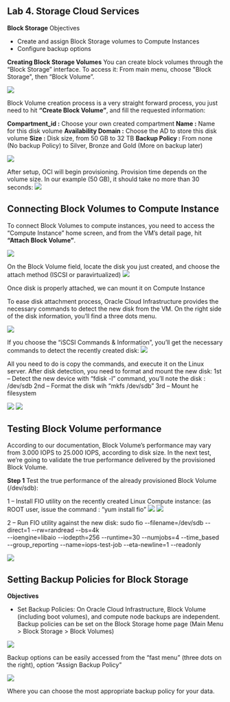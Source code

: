 ## Lab 4. Storage Cloud Services
**Block Storage**
Objectives
- Create and assign Block Storage volumes to Compute Instances
- Configure backup options


**Creating Block Storage Volumes**
You can create block volumes through the “Block Storage” interface. To access it: From main menu, choose "Block Storage", then “Block Volume”.

![](images/cria_block.png)

Block Volume creation process is a very straight forward process, you just need to hit **“Create Block Volume”**, and fill the requested information:

**Compartment_id :** Choose your own created compartment
**Name :** Name for this disk volume
**Availability Domain :** Choose the AD to store this disk volume
**Size :** Disk size, from 50 GB to 32 TB
**Backup Policy :** From none (No backup Policy) to Silver, Bronze and Gold (More on backup later)

![](images/cria_block_02.png)

After setup, OCI will begin provisioning. Provision time depends on the volume size. In our example (50 GB), it should take no more than 30 seconds:
![](images/block_prov.png)

## Connecting Block Volumes to Compute Instance
To connect Block Volumes to compute instances, you need to access the “Compute Instance” home screen, and from the VM’s detail page, hit **“Attach Block Volume”**.


![](images/attach.png)

On the Block Volume field, locate the disk you just created, and choose the attach method (ISCSI or paravirtualized)
![](images/attach_02.png)

Once disk is properly attached, we can mount it on Compute Instance

To ease disk attachment process, Oracle Cloud Infrastructure provides the necessary commands to detect the new disk from the VM. On the right side of the disk information, you’ll find a three dots menu. 

![](images/attach_03.png)

If you choose the “iSCSI Commands & Information”, you’ll get the necessary commands to detect the recently created disk:
![](images/attach_04.png)

All you need to do is copy the commands, and execute it on the Linux server. 
After disk detection, you need to format and mount the new disk:
1st – Detect the new device with “fdisk -l” command, you’ll note the disk : /dev/sdb
2nd – Format the disk wih “mkfs /dev/sdb”
3rd – Mount he filesystem

![](images/attach_05.png)
![](images/attach_06.png)

## Testing Block Volume performance
According to our documentation, Block Volume’s performance may vary from 3.000 IOPS to 25.000 IOPS, according to disk size. In the next test, we’re going to validate the true performance delivered by the provisioned Block Volume.

**Step 1** Test the true performance of the already provisioned Block Volume (/dev/sdb):  

1 – Install FIO utility on the recently created Linux Compute instance: (as ROOT user, issue the command : “yum install fio”
![](images/fio.png)
![](images/fio_02.png)

2 – Run FIO utility against the new disk:
sudo fio --filename=/dev/sdb --direct=1 --rw=randread --bs=4k \
--ioengine=libaio --iodepth=256 --runtime=30 --numjobs=4 --time_based \
--group_reporting --name=iops-test-job --eta-newline=1 --readonly

![](images/fio_03.png)

## Setting Backup Policies for Block Storage

**Objectives**

- Set Backup Policies: On Oracle Cloud Infrastructure, Block Volume (including boot volumes), and compute node backups are independent. Backup policies can be set on the Block Storage home page (Main Menu > Block Storage > Block Volumes) 

![](images/backup.png)

Backup options can be easily accessed from the “fast menu” (three dots on the right), option  “Assign Backup Policy”

![](images/bkp_type.png)

Where you can choose the most appropriate backup policy for your data.

